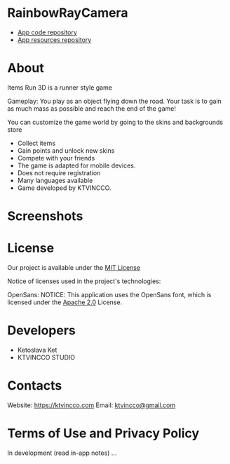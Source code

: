 # RainbowRayCamera

* [App code repository](https://github.com/ketoslavaket/rainbowraycamera-project)
* [App resources repository](https://github.com/ketoslavaket/rainbowraycamera-resources)

# About

Items Run 3D is a runner style game

Gameplay: You play as an object flying down the road. Your task is to gain as much mass as possible and reach the end of the game!

You can customize the game world by going to the skins and backgrounds store

* Collect items
* Gain points and unlock new skins
* Compete with your friends
* The game is adapted for mobile devices.
* Does not require registration
* Many languages available
* Game developed by KTVINCCO.

# Screenshots



# License

Our project is available under the [MIT License](https://opensource.org/license/mit)

Notice of licenses used in the project's technologies:

OpenSans:
NOTICE: This application uses the OpenSans font, which is licensed under the [Apache 2.0](https://www.apache.org/licenses/LICENSE-2.0") License.


# Developers

* Ketoslava Ket
* KTVINCCO STUDIO

# Contacts

Website: https://ktvincco.com
Email: ktvincco@gmail.com

# Terms of Use and Privacy Policy

In development (read in-app notes) ...

